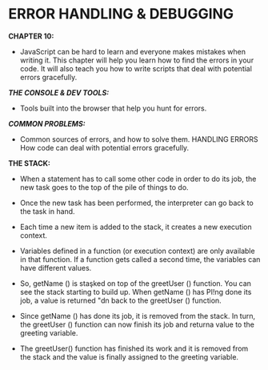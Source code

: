 # ERROR HANDLING & DEBUGGING

**CHAPTER 10:**

- JavaScript can be hard to learn and everyone makes mistakes when writing it. This chapter will help you learn how to find the errors in your code. It will also teach you how to write scripts that deal with potential errors gracefully.

***THE CONSOLE & DEV TOOLS:***

- Tools built into the browser that help you hunt for errors.

***COMMON PROBLEMS:***

- Common sources of errors, and how to solve them.
HANDLING ERRORS
How code can deal with potential errors gracefully.

**THE STACK:**

- When a statement has to call some other code in order to do its job, the new task goes to the top of the pile of things to do.

- Once the new task has been performed, the interpreter can go back to the task in hand. 

- Each time a new item is added to the stack, it creates a new execution context. 

- Variables defined in a function (or execution context) are only available in that function.
If a function gets called a second time, the variables can have different values.

- So, getName () is staşked on top of the greetUser () function. You can see the stack starting to build up. When getName () has PI!ng done its job, a value is returned "dn back to the greetUser () function.

- Since getName () has done its job, it is removed from the stack. In turn, the greetUser () function can now finish its job and returna value to the greeting variable.

 - The greetUser() function has finished its work and it is removed from the stack and the value is finally assigned to the greeting variable.